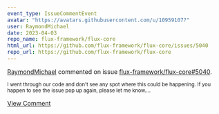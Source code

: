 ```yaml
---
event_type: IssueCommentEvent
avatar: "https://avatars.githubusercontent.com/u/10959107?"
user: RaymondMichael
date: 2023-04-03
repo_name: flux-framework/flux-core
html_url: https://github.com/flux-framework/flux-core/issues/5040
repo_url: https://github.com/flux-framework/flux-core
---
```


<a href='https://github.com/RaymondMichael' target='_blank'>RaymondMichael</a> commented on issue <a href='https://github.com/flux-framework/flux-core/issues/5040' target='_blank'>flux-framework/flux-core#5040</a>.

<small>I went through our code and don't see any spot where this could be happening. If you happen to see the issue pop up again, please let me know....</small>

<a href='https://github.com/flux-framework/flux-core/issues/5040' target='_blank'>View Comment</a>